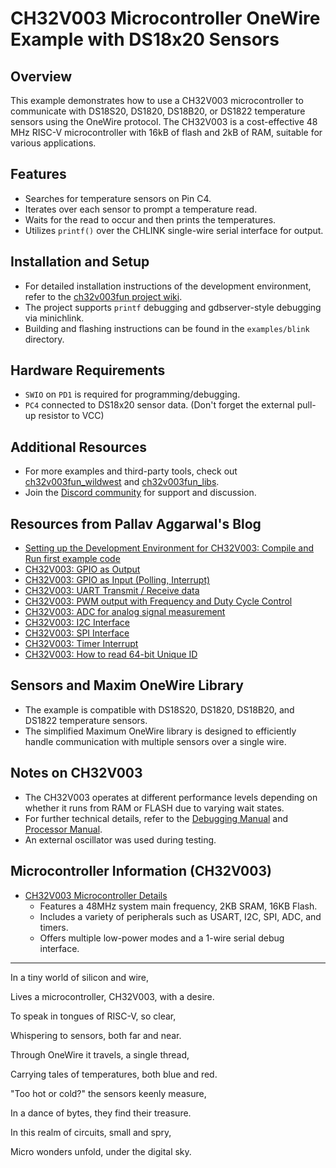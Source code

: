 # CH32V003 Microcontroller OneWire Example with DS18x20 Sensors

## Overview
This example demonstrates how to use a CH32V003 microcontroller to communicate with DS18S20, DS1820, DS18B20, or DS1822 temperature sensors using the OneWire protocol. The CH32V003 is a cost-effective 48 MHz RISC-V microcontroller with 16kB of flash and 2kB of RAM, suitable for various applications.

## Features
- Searches for temperature sensors on Pin C4.
- Iterates over each sensor to prompt a temperature read.
- Waits for the read to occur and then prints the temperatures.
- Utilizes `printf()` over the CHLINK single-wire serial interface for output.

## Installation and Setup
- For detailed installation instructions of the development environment, refer to the [ch32v003fun project wiki](https://github.com/cnlohr/ch32v003fun/wiki).
- The project supports `printf` debugging and gdbserver-style debugging via minichlink.
- Building and flashing instructions can be found in the `examples/blink` directory.

## Hardware Requirements
- `SWIO` on `PD1` is required for programming/debugging.
- `PC4` connected to DS18x20 sensor data. (Don't forget the external pull-up resistor to VCC)

## Additional Resources
- For more examples and third-party tools, check out [ch32v003fun_wildwest](https://github.com/someuser/ch32v003fun_wildwest) and [ch32v003fun_libs](https://github.com/anotheruser/ch32v003fun_libs).
- Join the [Discord community](https://discord.gg/CCeyWyZ) for support and discussion.

##  Resources from Pallav Aggarwal's Blog
- [Setting up the Development Environment for CH32V003: Compile and Run first example code](https://pallavaggarwal.in/setting-up-the-development-environment-for-ch32v003-compile-and-run-first-example-code/)
- [CH32V003: GPIO as Output](https://pallavaggarwal.in/ch32v003-gpio-as-output/)
- [CH32V003: GPIO as Input (Polling, Interrupt)](https://pallavaggarwal.in/ch32v003-gpio-input-polling-interrupt/)
- [CH32V003: UART Transmit / Receive data](https://pallavaggarwal.in/ch32v003-uart-transmit-receive-data/)
- [CH32V003: PWM output with Frequency and Duty Cycle Control](https://pallavaggarwal.in/ch32v003-pwm-output-with-frequency-and-duty-cycle-control/)
- [CH32V003: ADC for analog signal measurement](https://pallavaggarwal.in/ch32v003-adc-for-analog-signal-measurement/)
- [CH32V003: I2C Interface](https://pallavaggarwal.in/ch32v003-i2c-interface/)
- [CH32V003: SPI Interface](https://pallavaggarwal.in/ch32v003-spi-interface/)
- [CH32V003: Timer Interrupt](https://pallavaggarwal.in/ch32v003-timer-interrupt/)
- [CH32V003: How to read 64-bit Unique ID](https://pallavaggarwal.in/ch32v003-how-to-read-64-bit-unique-id/)

## Sensors and Maxim OneWire Library
- The example is compatible with DS18S20, DS1820, DS18B20, and DS1822 temperature sensors.
- The simplified Maximum OneWire library is designed to efficiently handle communication with multiple sensors over a single wire.

## Notes on CH32V003
- The CH32V003 operates at different performance levels depending on whether it runs from RAM or FLASH due to varying wait states.
- For further technical details, refer to the [Debugging Manual](https://raw.githubusercontent.com/openwch/ch32v003/main/RISC-V%20QingKeV2%20Microprocessor%20Debug%20Manual.pdf) and [Processor Manual](http://www.wch-ic.com/downloads/QingKeV2_Processor_Manual_PDF.html).
- An external oscillator was used during testing.

## Microcontroller Information (CH32V003)
- [CH32V003 Microcontroller Details](https://www.wch-ic.com/products/CH32V003.html)
  - Features a 48MHz system main frequency, 2KB SRAM, 16KB Flash.
  - Includes a variety of peripherals such as USART, I2C, SPI, ADC, and timers.
  - Offers multiple low-power modes and a 1-wire serial debug interface.


----



In a tiny world of silicon and wire,

Lives a microcontroller, CH32V003, with a desire.

To speak in tongues of RISC-V, so clear,

Whispering to sensors, both far and near.


Through OneWire it travels, a single thread,

Carrying tales of temperatures, both blue and red.

"Too hot or cold?" the sensors keenly measure,

In a dance of bytes, they find their treasure.


In this realm of circuits, small and spry,

Micro wonders unfold, under the digital sky.
